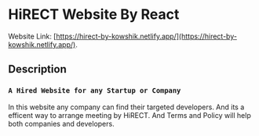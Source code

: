 # HiRECT Website By React

Website Link: [https://hirect-by-kowshik.netlify.app/](https://hirect-by-kowshik.netlify.app/).

## Description

### `A Hired Website for any Startup or Company`

In this website any company can find their targeted developers. And its a efficent way to arrange meeting by HiRECT. And Terms and Policy will help both companies and developers.

